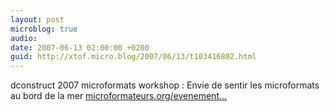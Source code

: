 ```yaml
---
layout: post
microblog: true
audio: 
date: 2007-06-13 02:00:00 +0200
guid: http://xtof.micro.blog/2007/06/13/t103416802.html
---
```

dconstruct 2007 microformats workshop : Envie de sentir les microformats au bord de la mer [microformateurs.org/evenement...](http://microformateurs.org/evenements/)
